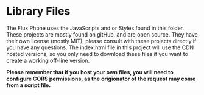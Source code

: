 #  Library Files

The Flux Phone uses the JavaScripts and or Styles found in this folder. These projects are mostly found on gitHub, and are open source. They have their own license (mostly MIT), please consult with these projects directly if you have any questions. The index.html file in this project will use the CDN hosted versions, so you only need to download these files if you want to create a working off-line version.

**Please remember that if you host your own files, you will need to configure CORS permissions, as the origionator of the request may come from a script file.**